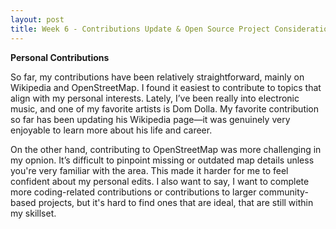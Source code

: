 ```yaml
---
layout: post
title: Week 6 - Contributions Update & Open Source Project Consideration
---
```


**Personal Contributions**

So far, my contributions have been relatively straightforward, mainly on Wikipedia and OpenStreetMap. I found it easiest to contribute to topics that align with my personal interests. Lately, I’ve been really into electronic music, and one of my favorite artists is Dom Dolla. My favorite contribution so far has been updating his Wikipedia page—it was genuinely very enjoyable to learn more about his life and career. 

<!--more-->

On the other hand, contributing to OpenStreetMap was more challenging in my opnion. It’s difficult to pinpoint missing or outdated map details unless you're very familiar with the area. This made it harder for me to feel confident about my personal edits. I also want to say, I want to complete more coding-related contributions or contributions to larger community-based projects, but it's hard to find ones that are ideal, that are still within my skillset. 
